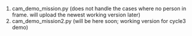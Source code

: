 1. cam_demo_mission.py (does not handle the cases where no person in frame.  will upload the newest working version later)
2. cam_demo_mission2.py (will be here soon; working version for cycle3 demo)
